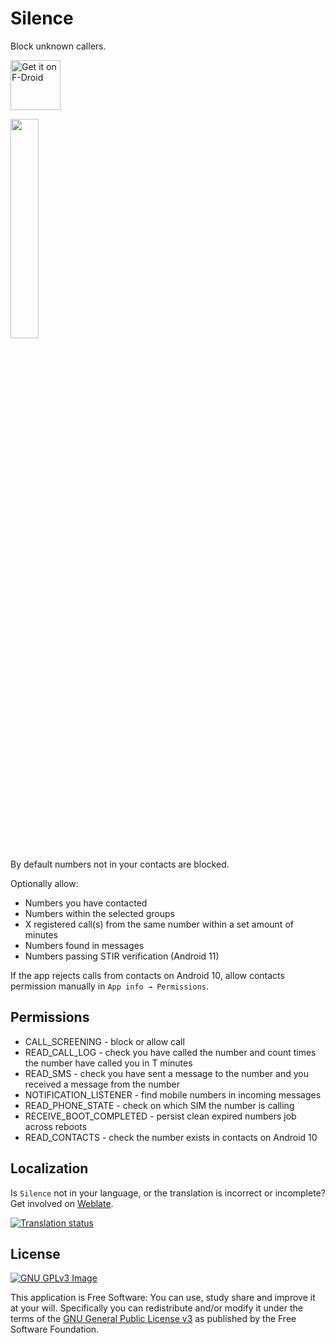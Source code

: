 # Silence

Block unknown callers.

[<img 
    src="https://fdroid.gitlab.io/artwork/badge/get-it-on.png"
    alt="Get it on F-Droid"
    height="80">](https://f-droid.org/packages/me.lucky.silence/)

<img 
    src="https://raw.githubusercontent.com/x13a/Silence/master/fastlane/metadata/android/en-US/images/phoneScreenshots/1.png" 
    width="30%" 
    height="30%">

By default numbers not in your contacts are blocked.

Optionally allow:
* Numbers you have contacted
* Numbers within the selected groups
* X registered call(s) from the same number within a set amount of minutes
* Numbers found in messages
* Numbers passing STIR verification (Android 11)

If the app rejects calls from contacts on Android 10, allow contacts permission manually in 
`App info → Permissions`.

## Permissions

* CALL_SCREENING - block or allow call
* READ_CALL_LOG - check you have called the number and count times the number have called you in T minutes
* READ_SMS - check you have sent a message to the number and you received a message from the number
* NOTIFICATION_LISTENER - find mobile numbers in incoming messages
* READ_PHONE_STATE - check on which SIM the number is calling
* RECEIVE_BOOT_COMPLETED - persist clean expired numbers job across reboots
* READ_CONTACTS - check the number exists in contacts on Android 10

## Localization

Is `Silence` not in your language, or the translation is incorrect or incomplete? Get involved on 
[Weblate](https://hosted.weblate.org/engage/me-lucky-silence/).

[![Translation status](https://hosted.weblate.org/widgets/me-lucky-silence/-/app/horizontal-auto.svg)](https://hosted.weblate.org/engage/me-lucky-silence/)

## License
[![GNU GPLv3 Image](https://www.gnu.org/graphics/gplv3-127x51.png)](https://www.gnu.org/licenses/gpl-3.0.en.html)  

This application is Free Software: You can use, study share and improve it at your will. 
Specifically you can redistribute and/or modify it under the terms of the
[GNU General Public License v3](https://www.gnu.org/licenses/gpl.html) as published by the Free 
Software Foundation.
